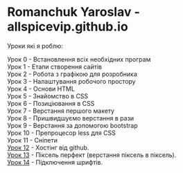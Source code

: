 # Romanchuk Yaroslav - allspicevip.github.io

Уроки які я роблю:    
  
Урок 0 - Встановлення всіх необхідних програм    
Урок 1 - Етапи створення сайтів    
Урок 2 - Робота з графікою для розробника    
Урок 3 - Налаштування робочого простору    
Урок 4 - Основи HTML    
Урок 5 - Знайомство в CSS    
Урок 6 - Позиціювання в CSS    
Урок 7 - Верстання першого макету    
Урок 8 - Пришвидшуємо верстання в рази    
Урок 9 - Верстання за допомогою bootstrap    
Урок 10 - Препроцесор less для CSS    
Урок 11 - Сніпети    
[Урок 12](https://allspicevip.github.io/lesson_12/ "мій перший bootstrap шаблон") - Хостінг від github.    
[Урок 13](https://allspicevip.github.io/lesson_13/Projeckt/src/ "піксель перфект") - Піксель перфект (верстання піксель в піксель).    
[Урок 14](https://allspicevip.github.io/lesson_14/Projeckt/src/ "піксель перфект") - Підключення шрифтів.

